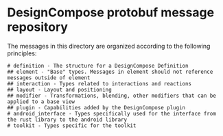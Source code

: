 # DesignCompose protobuf message repository

The messages in this directory are organized according to the following principles:

```ascii-tree https://github.com/aprilandjan/vscode-ascii-tree-generator
# definition - The structure for a DesignCompose Definition
## element - "Base" types. Messages in element should not reference messages outside of element
## interaction - Types related to interactions and reactions
## layout - Layout and positioning
## modifier - Transformations, blending, other modifiers that can be applied to a base view
## plugin - Capabilities added by the DesignCompose plugin
# android_interface - Types specifically used for the interface from the rust library to the android library
# toolkit - Types specific for the toolkit
```
